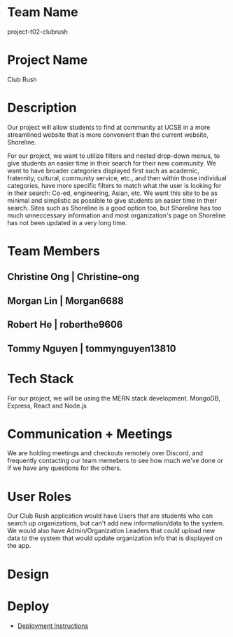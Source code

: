 # Team Name
project-t02-clubrush
# Project Name
Club Rush
# Description
Our project will allow students to find at community at UCSB in a more streamlined website that is more convenient than the current website, Shoreline.

For our project, we want to utilize filters and nested drop-down menus, to give students an easier time in their search for their new community. We want to have broader categories displayed first such as academic, fraternity, cultural, community service, etc., and then within those individual categories, have more specific filters to match what the user is looking for in their search: Co-ed, engineering, Asian, etc. We want this site to be as minimal and simplistic as possible to give students an easier time in their search. Sites such as Shoreline is a good option too, but Shoreline has too much unneccessary information and most organization's  page on Shoreline has not been updated in a very long time.

# Team Members
 Christine Ong |  Christine-ong
---------------------------------
   Morgan Lin  |   Morgan6688
---------------------------------
   Robert He   |  roberthe9606
---------------------------------
  Tommy Nguyen | tommynguyen13810
---------------------------------

# Tech Stack
For our project, we will be using the MERN stack development. MongoDB, Express, React and Node.js

# Communication + Meetings
We are holding meetings and checkouts remotely over Discord, and frequently contacting our team memebers to see how much we've done or if we have any questions for the others.
# User Roles
Our Club Rush application would have Users that are students who can search up organizations, but can't add new information/data to the system. We would also have Admin/Organization Leaders that could upload new data to the system that would update organization info that is displayed on the app.

# Design 


# Deploy 
* [Deployment Instructions](./docs/DEPLOY.md)
